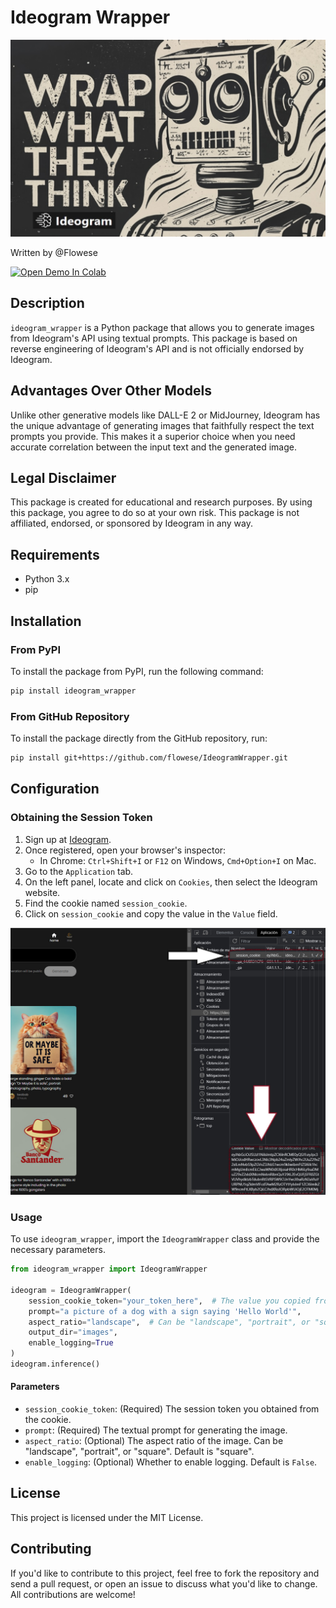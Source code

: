 # Ideogram Wrapper

![Ideogram Wrapper](banner.jpeg)

Written by @Flowese

<a href="https://colab.research.google.com/drive/1tUtiY2GzVlbAVjR-j78pWeY9Ac53IJzz?usp=sharing" target="_blank"><img src="https://colab.research.google.com/assets/colab-badge.svg" alt="Open Demo In Colab"></a>

## Description


`ideogram_wrapper` is a Python package that allows you to generate images from Ideogram's API using textual prompts. This package is based on reverse engineering of Ideogram's API and is not officially endorsed by Ideogram.

## Advantages Over Other Models

Unlike other generative models like DALL-E 2 or MidJourney, Ideogram has the unique advantage of generating images that faithfully respect the text prompts you provide. This makes it a superior choice when you need accurate correlation between the input text and the generated image.

## Legal Disclaimer

This package is created for educational and research purposes. By using this package, you agree to do so at your own risk. This package is not affiliated, endorsed, or sponsored by Ideogram in any way.

## Requirements

- Python 3.x
- pip

## Installation

### From PyPI

To install the package from PyPI, run the following command:

```bash
pip install ideogram_wrapper
```

### From GitHub Repository

To install the package directly from the GitHub repository, run:

```bash
pip install git+https://github.com/flowese/IdeogramWrapper.git
```

## Configuration

### Obtaining the Session Token

1. Sign up at [Ideogram](https://ideogram.ai/signup).
2. Once registered, open your browser's inspector:
   - In Chrome: `Ctrl+Shift+I` or `F12` on Windows, `Cmd+Option+I` on Mac.
3. Go to the `Application` tab.
4. On the left panel, locate and click on `Cookies`, then select the Ideogram website.
5. Find the cookie named `session_cookie`.
6. Click on `session_cookie` and copy the value in the `Value` field.

![Ideogram Wrapper](screen_cookies.jpeg)

### Usage

To use `ideogram_wrapper`, import the `IdeogramWrapper` class and provide the necessary parameters.

```python
from ideogram_wrapper import IdeogramWrapper

ideogram = IdeogramWrapper(
    session_cookie_token="your_token_here",  # The value you copied from the session cookie
    prompt="a picture of a dog with a sign saying 'Hello World'",
    aspect_ratio="landscape",  # Can be "landscape", "portrait", or "square"
    output_dir="images",
    enable_logging=True
)
ideogram.inference()
```

#### Parameters

- `session_cookie_token`: (Required) The session token you obtained from the cookie.
- `prompt`: (Required) The textual prompt for generating the image.
- `aspect_ratio`: (Optional) The aspect ratio of the image. Can be "landscape", "portrait", or "square". Default is "square".
- `enable_logging`: (Optional) Whether to enable logging. Default is `False`.

## License

This project is licensed under the MIT License.

## Contributing

If you'd like to contribute to this project, feel free to fork the repository and send a pull request, or open an issue to discuss what you'd like to change. All contributions are welcome!
